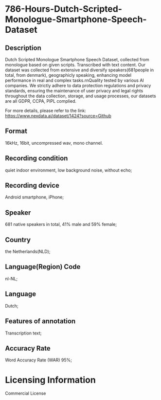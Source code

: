 # 786-Hours-Dutch-Scripted-Monologue-Smartphone-Speech-Dataset

## Description
Dutch Scripted Monologue Smartphone Speech Dataset, collected from monologue based on given scripts. Transcribed with text content. Our dataset was collected from extensive and diversify speakers(681people in total, from denmark), geographicly speaking, enhancing model performance in real and complex tasks.rnQuality tested by various AI companies. We strictly adhere to data protection regulations and privacy standards, ensuring the maintenance of user privacy and legal rights throughout the data collection, storage, and usage processes, our datasets are all GDPR, CCPA, PIPL complied.

For more details, please refer to the link: https://www.nexdata.ai/dataset/1424?source=Github


## Format
16kHz, 16bit, uncompressed wav, mono channel.
## Recording condition
quiet indoor environment, low background noise, without echo;
## Recording device
Android smartphone, iPhone;
## Speaker
681 native speakers in total, 41% male and 59% female;
## Country
the Netherlands(NLD);
## Language(Region) Code
nl-NL;
## Language
Dutch;
## Features of annotation
Transcription text;
## Accuracy Rate
Word Accuracy Rate (WAR) 95%;
# Licensing Information
Commercial License
